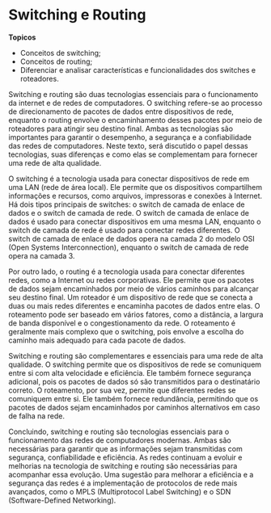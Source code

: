 # Switching e Routing


**Topicos**

- Conceitos de switching;
- Conceitos de routing;
- Diferenciar e analisar características e funcionalidades dos switches e roteadores.

 Switching e routing são duas tecnologias essenciais para o funcionamento da internet e de redes de computadores. O switching refere-se ao processo de direcionamento de pacotes de dados entre dispositivos de rede, enquanto o routing envolve o encaminhamento desses pacotes por meio de roteadores para atingir seu destino final. Ambas as tecnologias são importantes para garantir o desempenho, a segurança e a confiabilidade das redes de computadores. Neste texto, será discutido o papel dessas tecnologias, suas diferenças e como elas se complementam para fornecer uma rede de alta qualidade.

 O switching é a tecnologia usada para conectar dispositivos de rede em uma LAN (rede de área local). Ele permite que os dispositivos compartilhem informações e recursos, como arquivos, impressoras e conexões à Internet. Há dois tipos principais de switches: o switch de camada de enlace de dados e o switch de camada de rede. O switch de camada de enlace de dados é usado para conectar dispositivos em uma mesma LAN, enquanto o switch de camada de rede é usado para conectar redes diferentes. O switch de camada de enlace de dados opera na camada 2 do modelo OSI (Open Systems Interconnection), enquanto o switch de camada de rede opera na camada 3.

 Por outro lado, o routing é a tecnologia usada para conectar diferentes redes, como a Internet ou redes corporativas. Ele permite que os pacotes de dados sejam encaminhados por meio de vários caminhos para alcançar seu destino final. Um roteador é um dispositivo de rede que se conecta a duas ou mais redes diferentes e encaminha pacotes de dados entre elas. O roteamento pode ser baseado em vários fatores, como a distância, a largura de banda disponível e o congestionamento da rede. O roteamento é geralmente mais complexo que o switching, pois envolve a escolha do caminho mais adequado para cada pacote de dados.

 Switching e routing são complementares e essenciais para uma rede de alta qualidade. O switching permite que os dispositivos de rede se comuniquem entre si com alta velocidade e eficiência. Ele também fornece segurança adicional, pois os pacotes de dados só são transmitidos para o destinatário correto. O roteamento, por sua vez, permite que diferentes redes se comuniquem entre si. Ele também fornece redundância, permitindo que os pacotes de dados sejam encaminhados por caminhos alternativos em caso de falha na rede.

 Concluindo, switching e routing são tecnologias essenciais para o funcionamento das redes de computadores modernas. Ambas são necessárias para garantir que as informações sejam transmitidas com segurança, confiabilidade e eficiência. As redes continuam a evoluir e melhorias na tecnologia de switching e routing são necessárias para acompanhar essa evolução. Uma sugestão para melhorar a eficiência e a segurança das redes é a implementação de protocolos de rede mais avançados, como o MPLS (Multiprotocol Label Switching) e o SDN (Software-Defined Networking).


